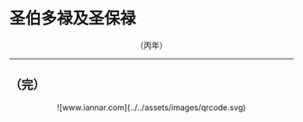 # 圣伯多禄及圣保禄

<div align="center">
（丙年）
</div>

---

## （完）

<div align="center">
![www.iannar.com](../../assets/images/qrcode.svg)
</div>
